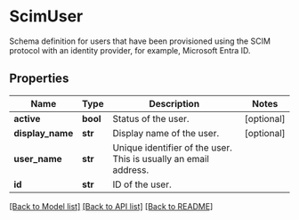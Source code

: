 # ScimUser

Schema definition for users that have been provisioned using the SCIM protocol with an identity provider, for example, Microsoft Entra ID.
## Properties
Name | Type | Description | Notes
------------ | ------------- | ------------- | -------------
**active** | **bool** | Status of the user. | [optional] 
**display_name** | **str** | Display name of the user. | [optional] 
**user_name** | **str** | Unique identifier of the user. This is usually an email address. | 
**id** | **str** | ID of the user. | 

[[Back to Model list]](../README.md#documentation-for-models) [[Back to API list]](../README.md#documentation-for-api-endpoints) [[Back to README]](../README.md)


